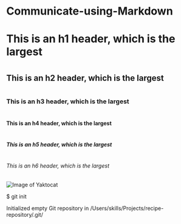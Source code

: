 # Communicate-using-Markdown
# <h1> This is an h1 header, which is the largest
# <h2> This is an h2 header, which is the largest
# <h3> This is an h3 header, which is the largest
# <h4> This is an h4 header, which is the largest
# <h5> This is an h5 header, which is the largest
# <h6> This is an h6 header, which is the largest

  ![Image of Yaktocat](https://octodex.github.com/images/yaktocat.png)

  $ git init
  
  Initialized empty Git repository in /Users/skills/Projects/recipe-repository/.git/
